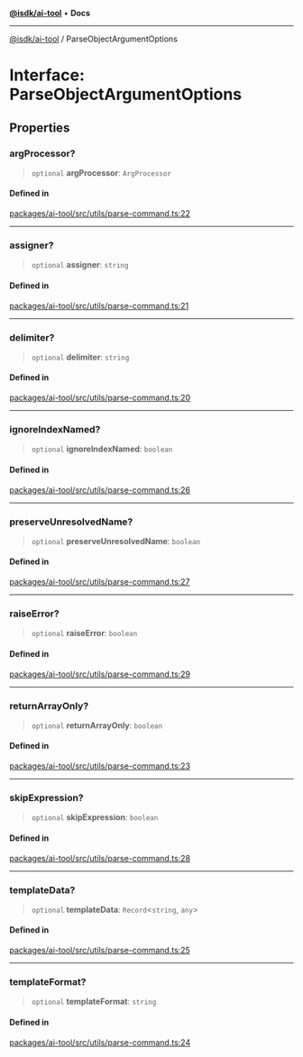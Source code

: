 [**@isdk/ai-tool**](../README.md) • **Docs**

***

[@isdk/ai-tool](../globals.md) / ParseObjectArgumentOptions

# Interface: ParseObjectArgumentOptions

## Properties

### argProcessor?

> `optional` **argProcessor**: `ArgProcessor`

#### Defined in

[packages/ai-tool/src/utils/parse-command.ts:22](https://github.com/isdk/ai-tool.js/blob/b0813174e9b350ae47231f8e5f885150313123b0/src/utils/parse-command.ts#L22)

***

### assigner?

> `optional` **assigner**: `string`

#### Defined in

[packages/ai-tool/src/utils/parse-command.ts:21](https://github.com/isdk/ai-tool.js/blob/b0813174e9b350ae47231f8e5f885150313123b0/src/utils/parse-command.ts#L21)

***

### delimiter?

> `optional` **delimiter**: `string`

#### Defined in

[packages/ai-tool/src/utils/parse-command.ts:20](https://github.com/isdk/ai-tool.js/blob/b0813174e9b350ae47231f8e5f885150313123b0/src/utils/parse-command.ts#L20)

***

### ignoreIndexNamed?

> `optional` **ignoreIndexNamed**: `boolean`

#### Defined in

[packages/ai-tool/src/utils/parse-command.ts:26](https://github.com/isdk/ai-tool.js/blob/b0813174e9b350ae47231f8e5f885150313123b0/src/utils/parse-command.ts#L26)

***

### preserveUnresolvedName?

> `optional` **preserveUnresolvedName**: `boolean`

#### Defined in

[packages/ai-tool/src/utils/parse-command.ts:27](https://github.com/isdk/ai-tool.js/blob/b0813174e9b350ae47231f8e5f885150313123b0/src/utils/parse-command.ts#L27)

***

### raiseError?

> `optional` **raiseError**: `boolean`

#### Defined in

[packages/ai-tool/src/utils/parse-command.ts:29](https://github.com/isdk/ai-tool.js/blob/b0813174e9b350ae47231f8e5f885150313123b0/src/utils/parse-command.ts#L29)

***

### returnArrayOnly?

> `optional` **returnArrayOnly**: `boolean`

#### Defined in

[packages/ai-tool/src/utils/parse-command.ts:23](https://github.com/isdk/ai-tool.js/blob/b0813174e9b350ae47231f8e5f885150313123b0/src/utils/parse-command.ts#L23)

***

### skipExpression?

> `optional` **skipExpression**: `boolean`

#### Defined in

[packages/ai-tool/src/utils/parse-command.ts:28](https://github.com/isdk/ai-tool.js/blob/b0813174e9b350ae47231f8e5f885150313123b0/src/utils/parse-command.ts#L28)

***

### templateData?

> `optional` **templateData**: `Record`\<`string`, `any`\>

#### Defined in

[packages/ai-tool/src/utils/parse-command.ts:25](https://github.com/isdk/ai-tool.js/blob/b0813174e9b350ae47231f8e5f885150313123b0/src/utils/parse-command.ts#L25)

***

### templateFormat?

> `optional` **templateFormat**: `string`

#### Defined in

[packages/ai-tool/src/utils/parse-command.ts:24](https://github.com/isdk/ai-tool.js/blob/b0813174e9b350ae47231f8e5f885150313123b0/src/utils/parse-command.ts#L24)
